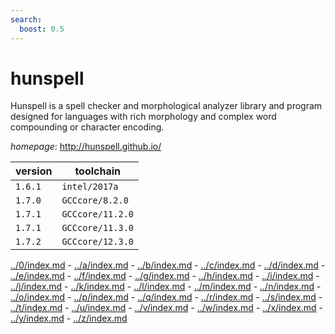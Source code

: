 ```yaml
---
search:
  boost: 0.5
---
```

# hunspell

Hunspell is a spell checker and morphological analyzer library and program designed for languages  with rich morphology and complex word compounding or character encoding.

*homepage*: <http://hunspell.github.io/>

version | toolchain
--------|----------
``1.6.1`` | ``intel/2017a``
``1.7.0`` | ``GCCcore/8.2.0``
``1.7.1`` | ``GCCcore/11.2.0``
``1.7.1`` | ``GCCcore/11.3.0``
``1.7.2`` | ``GCCcore/12.3.0``

[../0/index.md](0) - [../a/index.md](a) - [../b/index.md](b) - [../c/index.md](c) - [../d/index.md](d) - [../e/index.md](e) - [../f/index.md](f) - [../g/index.md](g) - [../h/index.md](h) - [../i/index.md](i) - [../j/index.md](j) - [../k/index.md](k) - [../l/index.md](l) - [../m/index.md](m) - [../n/index.md](n) - [../o/index.md](o) - [../p/index.md](p) - [../q/index.md](q) - [../r/index.md](r) - [../s/index.md](s) - [../t/index.md](t) - [../u/index.md](u) - [../v/index.md](v) - [../w/index.md](w) - [../x/index.md](x) - [../y/index.md](y) - [../z/index.md](z)

